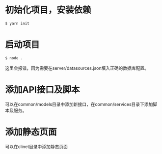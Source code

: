# 初始化项目，安装依赖

```s
$ yarn init
```

# 启动项目
```s
$ node .
```
这里会报错，因为需要在server/datasources.json填入正确的数据库配置。

# 添加API接口及脚本
可以在common/models目录中添加新接口，在common/services目录下添加脚本及服务。

# 添加静态页面
可以在clinet目录中添加静态页面